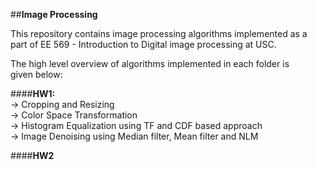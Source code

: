 ##**Image Processing**

This repository contains image processing algorithms implemented as a   
part of EE 569 - Introduction to Digital image processing at USC.  

The high level overview of algorithms implemented in each folder is   
given below:  

####**HW1:**   
-> Cropping and Resizing  
-> Color Space Transformation  
-> Histogram Equalization using TF and CDF based approach  
-> Image Denoising using Median filter, Mean filter and NLM  

####**HW2**

